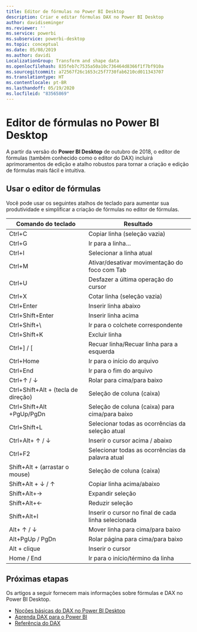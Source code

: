 ```yaml
---
title: Editor de fórmulas no Power BI Desktop
description: Criar e editar fórmulas DAX no Power BI Desktop
author: davidiseminger
ms.reviewer: ''
ms.service: powerbi
ms.subservice: powerbi-desktop
ms.topic: conceptual
ms.date: 05/08/2019
ms.author: davidi
LocalizationGroup: Transform and shape data
ms.openlocfilehash: 835feb7c7535a50a10c736464d8366f1f7bf910a
ms.sourcegitcommit: a72567f26c1653c25f7730fab6210cd011343707
ms.translationtype: HT
ms.contentlocale: pt-BR
ms.lasthandoff: 05/19/2020
ms.locfileid: "83565869"
---
```

# <a name="formula-editor-in-power-bi-desktop"></a>Editor de fórmulas no Power BI Desktop

A partir da versão do **Power BI Desktop** de outubro de 2018, o editor de fórmulas (também conhecido como o editor do DAX) incluirá aprimoramentos de edição e atalho robustos para tornar a criação e edição de fórmulas mais fácil e intuitiva. 

## <a name="using-the-formula-editor"></a>Usar o editor de fórmulas

Você pode usar os seguintes atalhos de teclado para aumentar sua produtividade e simplificar a criação de fórmulas no editor de fórmulas.


|Comando do teclado  |Resultado  |
|---------|---------|
|Ctrl+C  | Copiar linha (seleção vazia) |
|Ctrl+G  |Ir para a linha… |
|Ctrl+I  |Selecionar a linha atual  |
|Ctrl+M  |Ativar/desativar movimentação do foco com Tab |
|Ctrl+U  |Desfazer a última operação do cursor  |
|Ctrl+X   | Cotar linha (seleção vazia) |
|Ctrl+Enter  |Inserir linha abaixo  |
|Ctrl+Shift+Enter  |Inserir linha acima  |
|Ctrl+Shift+\  |Ir para o colchete correspondente  |
|Ctrl+Shift+K  |Excluir linha  |
|Ctrl+] / [  |Recuar linha/Recuar linha para a esquerda  |
|Ctrl+Home  |Ir para o início do arquivo  |
|Ctrl+End  |Ir para o fim do arquivo  |
|Ctrl+↑ / ↓   |Rolar para cima/para baixo  |
|Ctrl+Shift+Alt + (tecla de direção)  |Seleção de coluna (caixa)  |
|Ctrl+Shift+Alt +PgUp/PgDn  |Seleção de coluna (caixa) para cima/para baixo |
|Ctrl+Shift+L  |Selecionar todas as ocorrências da seleção atual |
|Ctrl+Alt+ ↑ / ↓  |Inserir o cursor acima / abaixo  |
|Ctrl+F2  |Selecionar todas as ocorrências da palavra atual | 
|Shift+Alt + (arrastar o mouse) |Seleção de coluna (caixa)  |
|Shift+Alt + ↓ / ↑  |Copiar linha acima/abaixo  |
|Shift+Alt+→  |Expandir seleção  |
|Shift+Alt+←  |Reduzir seleção |
|Shift+Alt+I  |Inserir o cursor no final de cada linha selecionada |
|Alt+ ↑ / ↓  | Mover linha para cima/para baixo |
|Alt+PgUp / PgDn  |Rolar página para cima/para baixo  |
|Alt + clique  |Inserir o cursor  |
|Home / End  |Ir para o início/término da linha  |

## <a name="next-steps"></a>Próximas etapas

Os artigos a seguir fornecem mais informações sobre fórmulas e DAX no Power BI Desktop.

* [Noções básicas do DAX no Power BI Desktop](desktop-quickstart-learn-dax-basics.md)
* [Aprenda DAX para o Power BI](https://docs.microsoft.com/power-bi/guided-learning/introductiontodax?tutorial-step=1)
* [Referência do DAX](/dax/)
